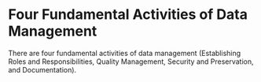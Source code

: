 # Four Fundamental Activities of Data Management

There are four fundamental activities of data management \(Establishing Roles and Responsibilities, Quality Management, Security and Preservation, and Documentation\).  


